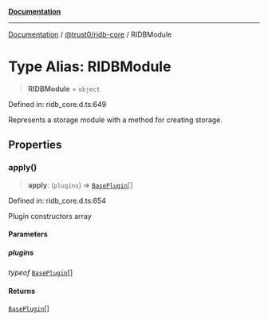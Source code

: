 [**Documentation**](../../../README.md)

***

[Documentation](../../../README.md) / [@trust0/ridb-core](../README.md) / RIDBModule

# Type Alias: RIDBModule

> **RIDBModule** = `object`

Defined in: ridb\_core.d.ts:649

Represents a storage module with a method for creating storage.

## Properties

### apply()

> **apply**: (`plugins`) => [`BasePlugin`](../classes/BasePlugin.md)[]

Defined in: ridb\_core.d.ts:654

Plugin constructors array

#### Parameters

##### plugins

*typeof* [`BasePlugin`](../classes/BasePlugin.md)[]

#### Returns

[`BasePlugin`](../classes/BasePlugin.md)[]
